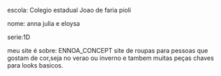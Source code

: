 escola: Colegio estadual Joao de faria pioli



nome: anna julia e eloysa



serie:1D


meu site é sobre: ENNOA_CONCEPT site de roupas para pessoas que gostam de cor,seja no verao ou inverno e tambem muitas peças chaves para looks basicos.
